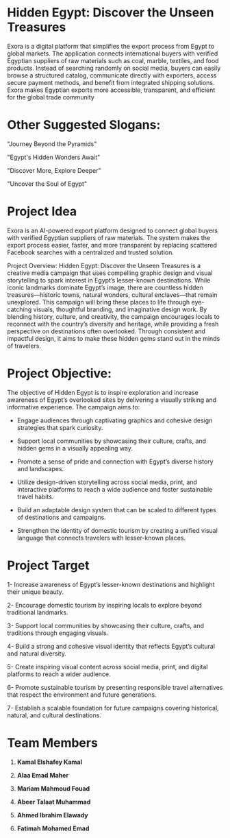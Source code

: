#  Hidden Egypt: Discover the Unseen Treasures
Exora is a digital platform that simplifies the export process from Egypt to global markets. The application connects international buyers with verified Egyptian suppliers of raw materials such as coal, marble, textiles, and food products. Instead of searching randomly on social media, buyers can easily browse a structured catalog, communicate directly with exporters, access secure payment methods, and benefit from integrated shipping solutions. Exora makes Egyptian exports more accessible, transparent, and efficient for the global trade community


# Other Suggested Slogans: 

"Journey Beyond the Pyramids"

"Egypt's Hidden Wonders Await"

"Discover More, Explore Deeper"

"Uncover the Soul of Egypt"

# Project Idea
Exora is an AI-powered export platform designed to connect global buyers with verified Egyptian suppliers of raw materials. The system makes the export process easier, faster, and more transparent by replacing scattered Facebook searches with a centralized and trusted solution.

 Project Overview:
Hidden Egypt: Discover the Unseen Treasures is a creative media campaign that uses compelling graphic design and visual storytelling to spark interest in Egypt’s lesser-known destinations. While iconic landmarks dominate Egypt’s image, there are countless hidden treasures—historic towns, natural wonders, cultural enclaves—that remain unexplored. This campaign will bring these places to life through eye-catching visuals, thoughtful branding, and imaginative design work. By blending history, culture, and creativity, the campaign encourages locals to reconnect with the country’s diversity and heritage, while providing a fresh perspective on destinations often overlooked. Through consistent and impactful design, it aims to make these hidden gems stand out in the minds of travelers.


# Project Objective: 
The objective of Hidden Egypt is to inspire exploration and increase awareness of Egypt’s overlooked sites by delivering a visually striking and informative experience. The campaign aims to:

- Engage audiences through captivating graphics and cohesive design strategies that spark curiosity.

- Support local communities by showcasing their culture, crafts, and hidden gems in a visually appealing way.

- Promote a sense of pride and connection with Egypt’s diverse history and landscapes.

- Utilize design-driven storytelling across social media, print, and interactive platforms to reach a wide audience and foster sustainable travel habits.

- Build an adaptable design system that can be scaled to different types of destinations and campaigns.

- Strengthen the identity of domestic tourism by creating a unified visual language that connects travelers with lesser-known places.

# Project Target
1- Increase awareness of Egypt’s lesser-known destinations and highlight their unique beauty.

2- Encourage domestic tourism by inspiring locals to explore beyond traditional landmarks.

3- Support local communities by showcasing their culture, crafts, and traditions through engaging visuals.

4- Build a strong and cohesive visual identity that reflects Egypt’s cultural and natural diversity.

5- Create inspiring visual content across social media, print, and digital platforms to reach a wider audience.

6- Promote sustainable tourism by presenting responsible travel alternatives that respect the environment and future generations.

7- Establish a scalable foundation for future campaigns covering historical, natural, and cultural destinations.

# Team Members

1. **Kamal Elshafey Kamal**
  
2. **Alaa Emad Maher**
   
3. **Mariam Mahmoud Fouad**
   
4. **Abeer Talaat Muhammad**
    
5. **Ahmed Ibrahim Elawady**
    
6. **Fatimah Mohamed Emad**  
